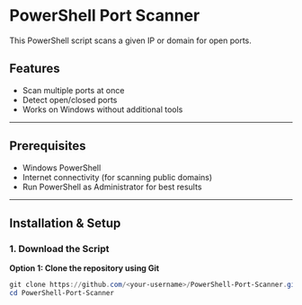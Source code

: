 # PowerShell Port Scanner  

This PowerShell script scans a given IP or domain for open ports.  

## Features  
- Scan multiple ports at once  
- Detect open/closed ports  
- Works on Windows without additional tools  

---

## Prerequisites  
- Windows PowerShell  
- Internet connectivity (for scanning public domains)  
- Run PowerShell as Administrator for best results  

---

## Installation & Setup  

### 1. Download the Script  
**Option 1: Clone the repository using Git**  
```powershell
git clone https://github.com/<your-username>/PowerShell-Port-Scanner.git
cd PowerShell-Port-Scanner
